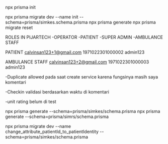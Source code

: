 npx prisma init

npx prisma migrate dev --name init --schema=prisma/simkes.schema.prisma
npx prisma generate
npx prisma migrate reset

ROLES IN PIJARTECH
-OPERATOR
-PATIENT
-SUPER ADMIN
-AMBULANCE STAFF

PATIENT
calvinsan123+1@gmail.com
1971022301000002
admin123

AMBULANCE STAFF
calvinsan123+2@gmail.com
1971022301000003
admin123

-Duplicate allowed pada saat create service karena fungsinya masih saya komentari

-Checkin validasi berdasarkan waktu di komentari

-unit rating belum di test

npx prisma generate --schema=prisma/simkes/schema.prisma
npx prisma generate --schema=prisma/simrs/schema.prisma

npx prisma migrate dev --name change_attribute_patientId_to_patientIdentity --schema=prisma/simkes/schema.prisma
